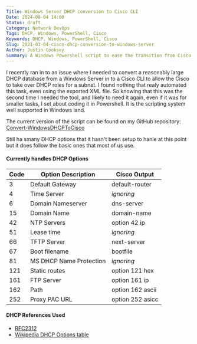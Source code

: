 ```yaml
---
Title: Windows Server DHCP conversion to Cisco CLI
Date: 2024-08-04 14:00
Status: draft
Category: Network DevOps
Tags: DHCP, Windows, PowerShell, Cisco
Keywords: DHCP, Windows, PowerShell, Cisco
Slug: 2021-03-04-cisco-dhcp-conversion-to-windows-server
Author: Justin Cooksey
Summary: A Windows Powershell script to ease the transition from Cisco config DHCP Pools to a Windows DHCP server.  Convert from an exported Cisco config direct in to DHCP Server
---
```


I recently ran in to an issue where I needed to convert a reasonably large DHCP database from a Windows Server in to a Cisco CLI to allow the Cisco to take over DHCP roles for a subnet. I found nothing that realy automated this task, even using the exported XML file. So knowing that this was the second time I needed the tool, and likely to need it again, even if it was for smaller tasks, I set about coding it in Powershell. It is the scripting system well supported in Windows land.

The current version of the script can be found on my GitHub repository:
[Convert-WindowsDHCPToCisco](https://github.com/jscooksey/Convert-WindowsDHCPToCisco)

Still ha smany DHCP options that it hasn't been setup to hanle at this point but it does follow the basic ones that most of us use.

#### Currently handles DHCP Options

| Code | Option Description      | Cisco Output     |
| ---- | ----------------------- | ---------------- |
| 3    | Default Gateway         | default-router   |
| 4    | Time Server             | _ignoring_       |
| 6    | Domain Nameserver       | dns-server       |
| 15   | Domain Name             | domain-name      |
| 42   | NTP Servers             | option 42 ip     |
| 51   | Lease time              | _ignoring_       |
| 66   | TFTP Server             | next-server      |
| 67   | Boot filename           | bootfile         |
| 81   | MS DHCP Name Protection | _ignoring_       |
| 121  | Static routes           | option 121 hex   |
| 161  | FTP Server              | option 161 ip    |
| 162  | Path                    | option 162 ascii |
| 252  | Proxy PAC URL           | option 252 asicc |

#### DHCP References Used

- [RFC2312](https://tools.ietf.org/html/rfc2132)
- [Wikipedia DHCP Options table](https://en.wikipedia.org/wiki/Dynamic_Host_Configuration_Protocol#Client_configuration_parameters)
